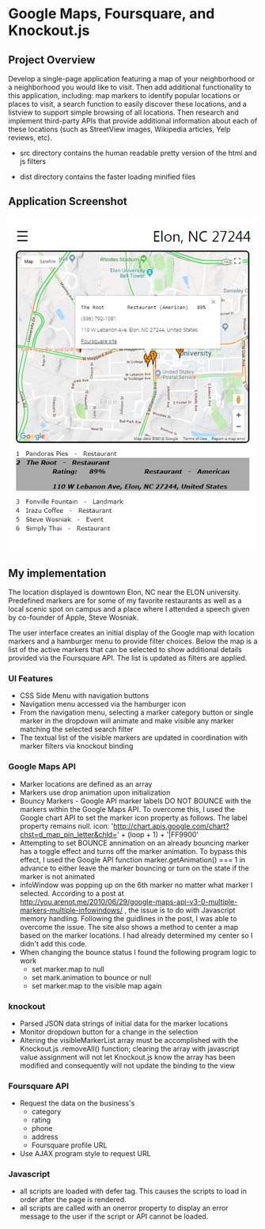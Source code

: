 # Google Maps, Foursquare, and Knockout.js

## Project Overview
Develop a single-page application featuring a map of your neighborhood or a neighborhood you would like to visit. Then add additional functionality to this application, including: map markers to identify popular locations or places to visit, a search function to easily discover these locations, and a listview to support simple browsing of all locations. Then research and implement third-party APIs that provide additional information about each of these locations (such as StreetView images, Wikipedia articles, Yelp reviews, etc).

* src directory contains the human readable pretty version of the html and js filters

* dist directory contains the faster loading minified files

## Application Screenshot

![alt text](https://github.com/mmmurphy/google-map-and-knockout/blob/master/images/app-screenshot.PNG "application screenshot showing use")

## My implementation
The location displayed is downtown Elon, NC near the ELON university.  Predefined markers are for some of my favorite restaurants as well as a local scenic spot on campus and a place where I attended a speech given by co-founder of Apple, Steve Wosniak.

The user interface creates an initial display of the Google map with location markers and a hamburger menu to provide filter choices. Below the map is a list of the active markers that can be selected to show additional details provided via the Foursquare API.  The list is updated as filters are applied.

### UI Features
* CSS Side Menu with navigation buttons
* Navigation menu accessed via the hamburger icon
* From the navigation menu, selecting a marker category button or single marker in the dropdown will animate and make visible any marker matching the selected search filter
* The textual list of the visible markers are updated in coordination with marker filters via knockout binding

### Google Maps API
* Marker locations are defined as an array
* Markers use drop animation upon initialization
* Bouncy Markers - Google API marker labels DO NOT BOUNCE with the markers within the Google Maps API. To overcome this, I used the Google chart API to set the marker icon property as follows.  The label property remains null.
   icon: 'http://chart.apis.google.com/chart?chst=d_map_pin_letter&chld=' + (loop + 1) + '|FF9900'
* Attempting to set BOUNCE annimation on an already bouncing marker has a toggle effect and turns off the marker animation.  To bypass this effect, I used the Google API function marker.getAnimation() === 1 in advance to either leave the marker bouncing or turn on the state if the marker is not animated
* infoWindow was popping up on the 6th marker no matter what marker I selected.  According to a post at http://you.arenot.me/2010/06/29/google-maps-api-v3-0-multiple-markers-multiple-infowindows/ , the issue is to do with Javascript memory handling.  Following the guidlines in the post, I was able to overcome the issue.  The site also shows a method to center a map based on the marker locations.  I had already determined my center so I didn't add this code.
* When changing the bounce status I found the following program logic to work
     - set marker.map to null
     - set mark.animation to bounce or null
     - set marker.map to the visible map again

### knockout
* Parsed JSON data strings of initial data for the marker locations
* Monitor dropdown button for a change in the selection
* Altering the visibleMarkerList array must be accomplished with the Knockout.js .removeAll() function; clearing the array with javascript value assignment will not let Knockout.js know the array has been modified and consequently will not update the binding to the view

### Foursquare API
* Request the data on the business's
     - category
     - rating
     - phone
     - address
     - Foursquare profile URL
* Use AJAX program style to request URL


### Javascript
* all scripts are loaded with defer tag.  This causes the scripts to load in order after the page is rendered.
* all scripts are called with an onerror property to display an error message to the user if the script or API cannot be loaded.
